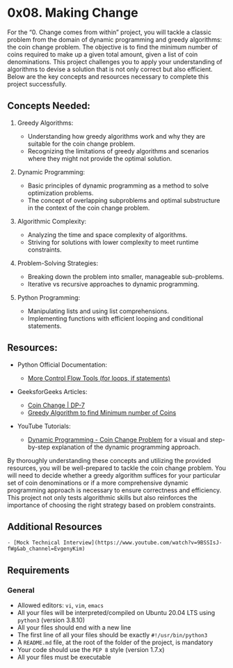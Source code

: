 # 0x08. Making Change

For the “0. Change comes from within” project, you will tackle a classic problem from the domain of dynamic programming and greedy algorithms: the coin change problem. The objective is to find the minimum number of coins required to make up a given total amount, given a list of coin denominations. This project challenges you to apply your understanding of algorithms to devise a solution that is not only correct but also efficient. Below are the key concepts and resources necessary to complete this project successfully.

## Concepts Needed:
1. Greedy Algorithms:

	- Understanding how greedy algorithms work and why they are suitable for the coin change problem.
	- Recognizing the limitations of greedy algorithms and scenarios where they might not provide the optimal solution.
2. Dynamic Programming:

	- Basic principles of dynamic programming as a method to solve optimization problems.
	- The concept of overlapping subproblems and optimal substructure in the context of the coin change problem.
3. Algorithmic Complexity:

	- Analyzing the time and space complexity of algorithms.
	- Striving for solutions with lower complexity to meet runtime constraints.
4. Problem-Solving Strategies:
	
	- Breaking down the problem into smaller, manageable sub-problems.
	- Iterative vs recursive approaches to dynamic programming.
5. Python Programming:

	- Manipulating lists and using list comprehensions.
	- Implementing functions with efficient looping and conditional statements.
## Resources:
- Python Official Documentation:

	- [More Control Flow Tools (for loops, if statements)](https://docs.python.org/3/tutorial/controlflow.html)
- GeeksforGeeks Articles:

	- [Coin Change | DP-7](https://www.geeksforgeeks.org/coin-change-dp-7/)
	- [Greedy Algorithm to find Minimum number of Coins](https://www.geeksforgeeks.org/greedy-algorithm-to-find-minimum-number-of-coins/)
- YouTube Tutorials:

	- [Dynamic Programming - Coin Change Problem](https://www.youtube.com/watch?v=jgiZlGzXMBw) for a visual and step-by-step explanation of the dynamic programming approach.

By thoroughly understanding these concepts and utilizing the provided resources, you will be well-prepared to tackle the coin change problem. You will need to decide whether a greedy algorithm suffices for your particular set of coin denominations or if a more comprehensive dynamic programming approach is necessary to ensure correctness and efficiency. This project not only tests algorithmic skills but also reinforces the importance of choosing the right strategy based on problem constraints.

## Additional Resources
	- [Mock Technical Interview](https://www.youtube.com/watch?v=9BSSIsJ-fWg&ab_channel=EvgenyKim)
## Requirements
### General
- Allowed editors: `vi`, `vim`, `emacs`
- All your files will be interpreted/compiled on Ubuntu 20.04 LTS using `python3` (version 3.8.10)
- All your files should end with a new line
- The first line of all your files should be exactly `#!/usr/bin/python3`
- A `README.md` file, at the root of the folder of the project, is mandatory
- Your code should use the `PEP 8` style (version 1.7.x)
- All your files must be executable
